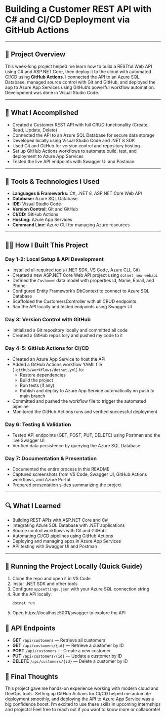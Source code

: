 # Building a Customer REST API with C# and CI/CD Deployment via GitHub Actions

---

## 📄 Project Overview

This week-long project helped me learn how to build a RESTful Web API using C# and ASP.NET Core, then deploy it to the cloud with automated CI/CD using **GitHub Actions**. I connected the API to an Azure SQL Database, managed source control with Git and GitHub, and deployed the app to Azure App Services using GitHub’s powerful workflow automation. Development was done in Visual Studio Code.

---

## 🎯 What I Accomplished

- Created a Customer REST API with full CRUD functionality (Create, Read, Update, Delete)  
- Connected the API to an Azure SQL Database for secure data storage  
- Developed locally using Visual Studio Code and .NET 8 SDK  
- Used Git and GitHub for version control and repository hosting  
- Set up GitHub Actions workflows to automate build, test, and deployment to Azure App Services  
- Tested the live API endpoints with Swagger UI and Postman  

---

## 🧰 Tools & Technologies I Used

- **Languages & Frameworks:** C#, .NET 8, ASP.NET Core Web API  
- **Database:** Azure SQL Database  
- **IDE:** Visual Studio Code  
- **Version Control:** Git and GitHub  
- **CI/CD:** GitHub Actions  
- **Hosting:** Azure App Services  
- **Command Line:** Azure CLI for managing Azure resources  

---

## 🧑‍💻 How I Built This Project

### Day 1-2: Local Setup & API Development

- Installed all required tools (.NET SDK, VS Code, Azure CLI, Git)  
- Created a new ASP.NET Core Web API project using `dotnet new webapi`  
- Defined the `Customer` data model with properties Id, Name, Email, and Phone  
- Configured Entity Framework’s DbContext to connect to Azure SQL Database  
- Scaffolded the CustomersController with all CRUD endpoints  
- Ran the API locally and tested endpoints using Swagger UI  

### Day 3: Version Control with GitHub

- Initialized a Git repository locally and committed all code  
- Created a GitHub repository and pushed my code to it  

### Day 4-5: GitHub Actions for CI/CD

- Created an Azure App Service to host the API  
- Added a GitHub Actions workflow YAML file (`.github/workflows/dotnet.yml`) to:  
  - Restore dependencies  
  - Build the project  
  - Run tests (if any)  
  - Publish and deploy to Azure App Service automatically on push to main branch  
- Committed and pushed the workflow file to trigger the automated pipeline  
- Monitored the GitHub Actions runs and verified successful deployment  

### Day 6: Testing & Validation

- Tested API endpoints (GET, POST, PUT, DELETE) using Postman and the live Swagger UI  
- Verified data persistence by querying the Azure SQL Database  

### Day 7: Documentation & Presentation

- Documented the entire process in this README  
- Captured screenshots from VS Code, Swagger UI, GitHub Actions workflows, and Azure Portal  
- Prepared presentation slides summarizing the project  

---

## 🔍 What I Learned

- Building REST APIs with ASP.NET Core and C#  
- Integrating Azure SQL Database with .NET applications  
- Source control workflows with Git and GitHub  
- Automating CI/CD pipelines using GitHub Actions  
- Deploying and managing apps in Azure App Services  
- API testing with Swagger UI and Postman  

---

## 🚀 Running the Project Locally (Quick Guide)

1. Clone the repo and open it in VS Code  
2. Install .NET SDK and other tools  
3. Configure `appsettings.json` with your Azure SQL connection string  
4. Run the API locally:  
   ```bash
   dotnet run
5. Open https://localhost:5001/swagger to explore the API

## 📡 API Endpoints

- **GET** `/api/customers` — Retrieve all customers  
- **GET** `/api/customers/{id}` — Retrieve a customer by ID  
- **POST** `/api/customers` — Create a new customer  
- **PUT** `/api/customers/{id}` — Update a customer by ID  
- **DELETE** `/api/customers/{id}` — Delete a customer by ID  

## 🎤 Final Thoughts
This project gave me hands-on experience working with modern cloud and DevOps tools. Setting up GitHub Actions for CI/CD helped me automate deployment smoothly, and deploying the API to Azure App Service was a big confidence boost. I’m excited to use these skills in upcoming internships and projects!
Feel free to reach out if you want to know more or collaborate!
